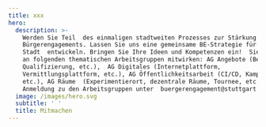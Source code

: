 ```yaml
---
title: xxx
hero:
  description: >-
    Werden Sie Teil  des einmaligen stadtweiten Prozesses zur Stärkung des
    Bürgerengagements. Lassen Sie uns eine gemeinsame BE-Strategie für unsere
    Stadt  entwickeln. Bringen Sie Ihre Ideen und Kompetenzen ein!  Sie können
    an folgenden thematischen Arbeitsgruppen mitwirken: AG Angebote (Beratung,
    Qualifizierung, etc.),  AG Digitales (Internetplattform,
    Vermittlungsplattform, etc.), AG Öffentlichkeitsarbeit (CI/CD, Kampagnen,
    etc.), AG Räume  (Experimentierort, dezentrale Räume, Tournee, etc.) -->
    Anmeldung zu den Arbeitsgruppen unter  buergerengagement@stuttgart.de
  image: /images/hero.svg
  subtitle: ' '
  title: Mitmachen
---
```

<ContributePage />
